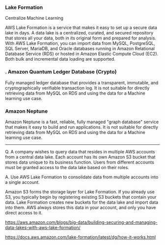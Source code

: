 ### Lake Formation

Centralize Machine Learning

AWS Lake Formation is a service that makes it easy to set up a secure data lake in days. A data lake is a centralized, curated, and secured repository that stores all your data, both in its original form and prepared for analysis. With AWS Lake Formation, you can import data from MySQL, PostgreSQL, SQL Server, MariaDB, and Oracle databases running in Amazon Relational Database Service (RDS) or hosted in Amazon Elastic Compute Cloud (EC2). Both bulk and incremental data loading are supported.


### . Amazon Quantum Ledger Database (Crypto)

Fully managed ledger database that provides a transparent, immutable, and cryptographically verifiable transaction log. It is not suitable for directly retrieving data from MySQL on RDS and using the data for a Machine learning use case.

### Amazon Neptune

 Amazon Neptune is a fast, reliable, fully managed "graph database" service that makes it easy to build and run applications. It is not suitable for directly retrieving data from MySQL on RDS and using the data for a Machine learning use case.

---------------------------------------------------------------------------------------

Q. A company wishes to query data that resides in multiple AWS accounts from a central data lake. Each account has its own Amazon S3 bucket that stores data unique to its business function. Users from different accounts must be granted access to the data lake based on their roles.

A. Use AWS Lake Formation to consolidate data from multiple accounts into a single account.


Amazon S3 forms the storage layer for Lake Formation. If you already use S3, you typically begin by registering existing S3 buckets that contain your data. Lake Formation creates new buckets for the data lake and import data into them. AWS always stores this data in your account, and only you have direct access to it.

https://aws.amazon.com/blogs/big-data/building-securing-and-managing-data-lakes-with-aws-lake-formation/

https://docs.aws.amazon.com/lake-formation/latest/dg/how-it-works.html
